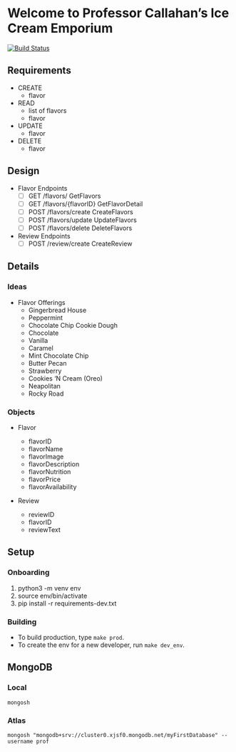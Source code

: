 # Welcome to Professor Callahan’s Ice Cream Emporium

[![Build Status](https://app.travis-ci.com/ColdScoop/ice-cream-store.svg?branch=main)](https://app.travis-ci.com/ColdScoop/ice-cream-store)

## Requirements

- CREATE
  - flavor
- READ
  - list of flavors
  - flavor
- UPDATE
  - flavor
- DELETE
  - flavor

## Design

- Flavor Endpoints
  - [ ] GET /flavors/ GetFlavors
  - [ ] GET /flavors/{flavorID} GetFlavorDetail
  - [ ] POST /flavors/create CreateFlavors
  - [ ] POST /flavors/update UpdateFlavors
  - [ ] POST /flavors/delete DeleteFlavors
- Review Endpoints
  - [ ] POST /review/create CreateReview

## Details

### Ideas
- Flavor Offerings
  - Gingerbread House
  - Peppermint
  - Chocolate Chip Cookie Dough
  - Chocolate
  - Vanilla
  - Caramel
  - Mint Chocolate Chip
  - Butter Pecan
  - Strawberry
  - Cookies ‘N Cream (Oreo)
  - Neapolitan
  - Rocky Road

### Objects
- Flavor
  - flavorID
  - flavorName
  - flavorImage
  - flavorDescription
  - flavorNutrition
  - flavorPrice
  - flavorAvailability

- Review
  - reviewID
  - flavorID
  - reviewText

## Setup

### Onboarding
1. python3 -m venv env
2. source env/bin/activate
3. pip install -r requirements-dev.txt

### Building
- To build production, type `make prod`.
- To create the env for a new developer, run `make dev_env`.

## MongoDB

### Local
```
mongosh
```

### Atlas
```
mongosh "mongodb+srv://cluster0.xjsf0.mongodb.net/myFirstDatabase" --username prof
```